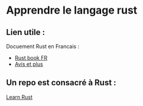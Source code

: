 # Apprendre le langage rust 

## Lien utile :

Docuement Rust en Francais :
-   [Rust book FR](https://jimskapt.github.io/rust-book-fr/)
-   [Avis et plus ](https://virtualabs.fr/)

## Un repo est consacré à Rust :

[Learn Rust](https://github.com/BlockchainSpot/LearnRust)

